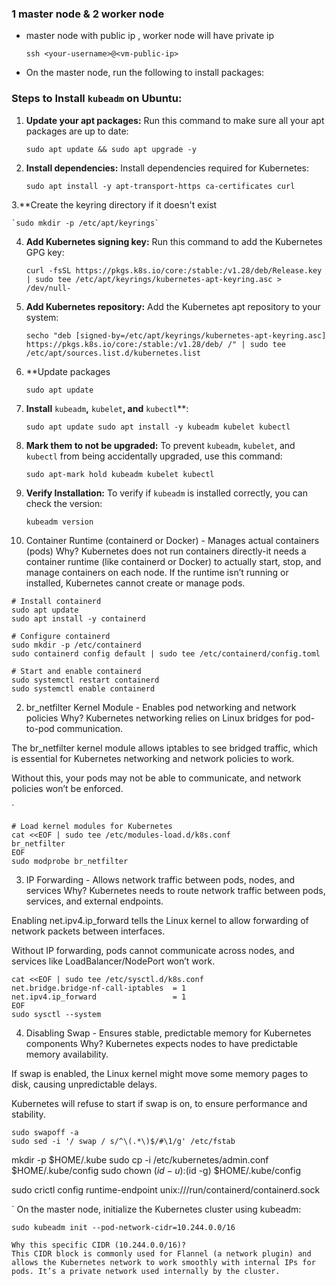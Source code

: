 ### 1 master node & 2 worker node

- master node with public ip , worker node will have private ip

    `ssh <your-username>@<vm-public-ip>`

- On the master node, run the following to install packages:

### Steps to Install `kubeadm` on Ubuntu:

1. **Update your apt packages:** Run this command to make sure all your apt packages are up to date:

   `sudo apt update && sudo apt upgrade -y`

2. **Install dependencies:** Install dependencies required for Kubernetes:

   `sudo apt install -y apt-transport-https ca-certificates curl`

3.**Create the keyring directory if it doesn't exist

    `sudo mkdir -p /etc/apt/keyrings`

4. **Add Kubernetes signing key:** Run this command to add the Kubernetes GPG key:

   `curl -fsSL https://pkgs.k8s.io/core:/stable:/v1.28/deb/Release.key | sudo tee /etc/apt/keyrings/kubernetes-apt-keyring.asc > /dev/null-`

5. **Add Kubernetes repository:** Add the Kubernetes apt repository to your system:

   `secho "deb [signed-by=/etc/apt/keyrings/kubernetes-apt-keyring.asc] https://pkgs.k8s.io/core:/stable:/v1.28/deb/ /" | sudo tee /etc/apt/sources.list.d/kubernetes.list`

6. **Update packages
   
    `sudo apt update`
   
7. **Install** `kubeadm`**,** `kubelet`**, and** `kubectl`**:

   `sudo apt update sudo apt install -y kubeadm kubelet kubectl`

8. **Mark them to not be upgraded:** To prevent `kubeadm`, `kubelet`, and `kubectl` from being accidentally upgraded, use this command:

   `sudo apt-mark hold kubeadm kubelet kubectl`

9. **Verify Installation:** To verify if `kubeadm` is installed correctly, you can check the version:

   `kubeadm version`


1. Container Runtime (containerd or Docker) - Manages actual containers (pods)
Why?
Kubernetes does not run containers directly-it needs a container runtime (like containerd or Docker) to actually start, stop, and manage containers on each node.
If the runtime isn’t running or installed, Kubernetes cannot create or manage pods.

```
# Install containerd
sudo apt update
sudo apt install -y containerd

# Configure containerd
sudo mkdir -p /etc/containerd
sudo containerd config default | sudo tee /etc/containerd/config.toml

# Start and enable containerd
sudo systemctl restart containerd
sudo systemctl enable containerd
```

2. br_netfilter Kernel Module - Enables pod networking and network policies
Why?
Kubernetes networking relies on Linux bridges for pod-to-pod communication.

The br_netfilter kernel module allows iptables to see bridged traffic, which is essential for Kubernetes networking and network policies to work.

Without this, your pods may not be able to communicate, and network policies won’t be enforced.

`
```
# Load kernel modules for Kubernetes
cat <<EOF | sudo tee /etc/modules-load.d/k8s.conf
br_netfilter
EOF
sudo modprobe br_netfilter
```

3. IP Forwarding - 	Allows network traffic between pods, nodes, and services
Why?
Kubernetes needs to route network traffic between pods, services, and external endpoints.

Enabling net.ipv4.ip_forward tells the Linux kernel to allow forwarding of network packets between interfaces.

Without IP forwarding, pods cannot communicate across nodes, and services like LoadBalancer/NodePort won’t work.

```
cat <<EOF | sudo tee /etc/sysctl.d/k8s.conf
net.bridge.bridge-nf-call-iptables  = 1
net.ipv4.ip_forward                 = 1
EOF
sudo sysctl --system
```

4. Disabling Swap - Ensures stable, predictable memory for Kubernetes components
Why?
Kubernetes expects nodes to have predictable memory availability.

If swap is enabled, the Linux kernel might move some memory pages to disk, causing unpredictable delays.

Kubernetes will refuse to start if swap is on, to ensure performance and stability.

```
sudo swapoff -a
sudo sed -i '/ swap / s/^\(.*\)$/#\1/g' /etc/fstab
```

mkdir -p $HOME/.kube
sudo cp -i /etc/kubernetes/admin.conf $HOME/.kube/config
sudo chown $(id -u):$(id -g) $HOME/.kube/config

sudo crictl config runtime-endpoint unix:///run/containerd/containerd.sock

` On the master node, initialize the Kubernetes cluster using kubeadm:

`
sudo kubeadm init --pod-network-cidr=10.244.0.0/16
`

```
Why this specific CIDR (10.244.0.0/16)?
This CIDR block is commonly used for Flannel (a network plugin) and allows the Kubernetes network to work smoothly with internal IPs for pods. It’s a private network used internally by the cluster.
```

